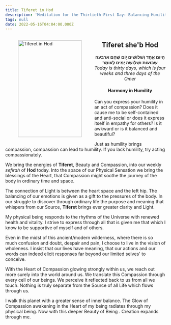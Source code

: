 ```yaml
---
title: Tiferet in Hod
description: 'Meditation for the Thirtieth-First Day: Balancing Humility'
tags: null
date: 2022-05-16T04:04:00.000Z
---
```


<a href="https://www.chabad.org/holidays/sefirah/omer-count_cdo/jewish/Count-the-Omer.htm">
<i class="fa fa-file" aria-hidden="true"></i></a>

<figure style='float: left'>
 <a href='/posts/img/freedom/week5/5.3-Tiferet_in_Hod.png' target="_blank">
   <img src='/posts/img/freedom/week5/5.3-Tiferet_in_Hod_s.png' alt='Tiferet in Hod' width='200' height='304' />
 </a>
</figure>

<div style="text-align:center">
<h2>Tiferet she'b Hod</h2>
<span dir="rtl"><b>הָיום אֵֶחָד וְשׁלושׁים יָוֹם שֶׁהֵם ארבעה שָׁבוּעוֹת וּשְׁלוֹשָׁה יָמִים לָעוֹמֵר</b></span>
<br />
<i>ֹToday is thirty days, which is four weeks and three days of the Omer</i>
</p>

<h4>Harmony in Humility</h4>

</div>

<div class="abstract">

Can you express your humility in an act of compassion? Does it cause me to be self-contained and anti-social or does it express itself in empathy for others? Is it awkward or is it balanced and beautiful?

Just as humility brings compassion, compassion can lead to humility. If you lack humility, try acting compassionately.

</div>

We bring the energies of **Tiferet**, Beauty and Compassion, into our weekly _sefirah_ of **Hod** today. Into the space of our Physical Sensation we bring the blessings of the Heart, that Compassion might soothe the journey of the body in ordinary time and space.

The connection of Light is between the heart space and the left hip. The balancing of our emotions is given as a gift to the pressures of the body. In our struggle to discover through ordinary life the purpose and meaning that whispers from our Source, **Tiferet** brings ever greater clarity and Light.

My physical being responds to the rhythms of the Universe with renewed health and vitality. I strive to express through all that is given me that which I know to be supportive of myself and of others.

Even in the midst of this ancient/modern wilderness, where there is so much confusion and doubt, despair and pain, I choose to live in the vision of wholeness. I insist that our lives have meaning, that our actions and our words can indeed elicit responses far beyond our limited selves' to conceive.

With the Heart of Compassion glowing strongly within us, we reach out more surely into the world around us. We translate this Compassion through every cell of our beings. We perceive it reflected back to us from all we touch. Nothing is truly separate from the Source of all Life which flows through us.

<div class="abstract">

I walk this planet with a greater sense of inner balance. The Glow of Compassion awakening in the Heart of my being radiates through my physical being. Now with this deeper Beauty of Being . Creation expands through me.

</div>

